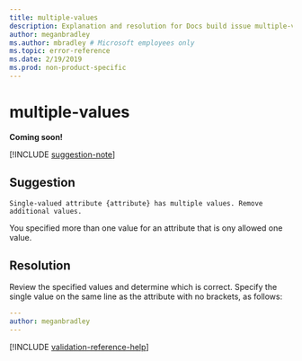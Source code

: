 ```yaml
---
title: multiple-values
description: Explanation and resolution for Docs build issue multiple-values
author: meganbradley
ms.author: mbradley # Microsoft employees only
ms.topic: error-reference
ms.date: 2/19/2019
ms.prod: non-product-specific
---
```

# multiple-values

**Coming soon!**

[!INCLUDE [suggestion-note](includes/suggestion-note.md)]

## Suggestion

`Single-valued attribute {attribute} has multiple values. Remove additional values.`

You specified more than one value for an attribute that is ony allowed one value.

## Resolution

Review the specified values and determine which is correct. Specify the single value on the same line as the attribute with no brackets, as follows:

```yml
---
author: meganbradley
---
```

<!--make sure to add this file to your includes folder and verify the path-->
[!INCLUDE [validation-reference-help](includes/validation-reference-help.md)]
